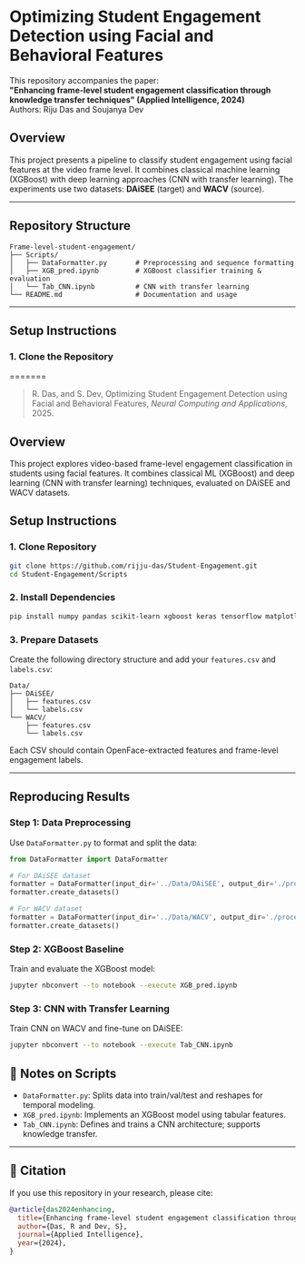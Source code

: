 # Optimizing Student Engagement Detection using Facial and Behavioral Features

This repository accompanies the paper:  
**"Enhancing frame-level student engagement classification through knowledge transfer techniques" (Applied Intelligence, 2024)**  
Authors: Riju Das and Soujanya Dev


## Overview

This project presents a pipeline to classify student engagement using facial features at the video frame level. It combines classical machine learning (XGBoost) with deep learning approaches (CNN with transfer learning). The experiments use two datasets: **DAiSEE** (target) and **WACV** (source).

---

## Repository Structure

```
Frame-level-student-engagement/
├── Scripts/
│   ├── DataFormatter.py       # Preprocessing and sequence formatting
│   ├── XGB_pred.ipynb         # XGBoost classifier training & evaluation
│   └── Tab_CNN.ipynb          # CNN with transfer learning
└── README.md                  # Documentation and usage
```

---

## Setup Instructions

### 1. Clone the Repository

=======
> R. Das, and S. Dev, Optimizing Student Engagement Detection using Facial and Behavioral Features, *Neural Computing and Applications*, 2025.

## Overview

This project explores video-based frame-level engagement classification in students using facial features. It combines classical ML (XGBoost) and deep learning (CNN with transfer learning) techniques, evaluated on DAiSEE and WACV datasets.

## Setup Instructions

### 1. Clone Repository

```bash
git clone https://github.com/rijju-das/Student-Engagement.git
cd Student-Engagement/Scripts
```

### 2. Install Dependencies

```bash
pip install numpy pandas scikit-learn xgboost keras tensorflow matplotlib
```

### 3. Prepare Datasets

Create the following directory structure and add your `features.csv` and `labels.csv`:

```
Data/
├── DAiSEE/
│   ├── features.csv
│   └── labels.csv
└── WACV/
    ├── features.csv
    └── labels.csv
```

Each CSV should contain OpenFace-extracted features and frame-level engagement labels.

---

## Reproducing Results

### Step 1: Data Preprocessing

Use `DataFormatter.py` to format and split the data:

```python
from DataFormatter import DataFormatter

# For DAiSEE dataset
formatter = DataFormatter(input_dir='../Data/DAiSEE', output_dir='./processed/DAiSEE', seq_len=16)
formatter.create_datasets()

# For WACV dataset
formatter = DataFormatter(input_dir='../Data/WACV', output_dir='./processed/WACV', seq_len=16)
formatter.create_datasets()
```

### Step 2: XGBoost Baseline

Train and evaluate the XGBoost model:

```bash
jupyter nbconvert --to notebook --execute XGB_pred.ipynb
```

### Step 3: CNN with Transfer Learning

Train CNN on WACV and fine-tune on DAiSEE:

```bash
jupyter nbconvert --to notebook --execute Tab_CNN.ipynb
```


## 📌 Notes on Scripts

- `DataFormatter.py`: Splits data into train/val/test and reshapes for temporal modeling.
- `XGB_pred.ipynb`: Implements an XGBoost model using tabular features.
- `Tab_CNN.ipynb`: Defines and trains a CNN architecture; supports knowledge transfer.

---

## 📖 Citation

If you use this repository in your research, please cite:

```bibtex
@article{das2024enhancing,
  title={Enhancing frame-level student engagement classification through knowledge transfer techniques},
  author={Das, R and Dev, S},
  journal={Applied Intelligence},
  year={2024},
}
```

